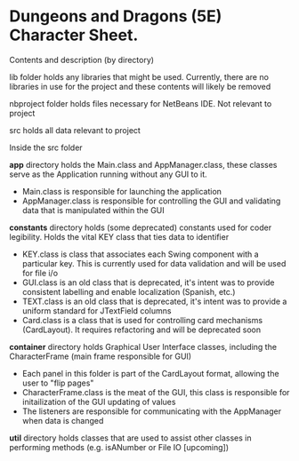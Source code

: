 # Dungeons and Dragons (5E) Character Sheet. 
Contents and description (by directory)

lib folder holds any libraries that might be used. Currently, there are no libraries in use for the project and these contents will likely be removed

nbproject folder holds files necessary for NetBeans IDE. Not relevant to project

src holds all data relevant to project

Inside the src folder

<b>app</b> directory holds the Main.class and AppManager.class, these classes serve as the Application running without any GUI to it.
<ul>
  <li> Main.class is responsible for launching the application </li>
  <li> AppManager.class is responsible for controlling the GUI and validating data that is manipulated within the GUI </li>
</ul>
    
<b>constants</b> directory holds (some deprecated) constants used for coder legibility. Holds the vital KEY class that ties data to identifier
<ul>
  <li> KEY.class is class that associates each Swing component with a particular key. This is currently used for data validation and will be used for file i/o</li>
  <li> GUI.class is an old class that is deprecated, it's intent was to provide consistent labelling and enable localization (Spanish, etc.)</li>
  <li> TEXT.class is an old class that is deprecated, it's intent was to provide a uniform standard for JTextField columns </li>
  <li> Card.class is a class that is used for controlling card mechanisms (CardLayout). It requires refactoring and will be deprecated soon </li>
</ul>

<b>container</b> directory holds Graphical User Interface classes, including the CharacterFrame (main frame responsible for GUI)
<ul>
  <li>Each panel in this folder is part of the CardLayout format, allowing the user to "flip pages"</li>
  <li>CharacterFrame.class is the meat of the GUI, this class is responsible for initailization of the GUI updating of values</li>
  <li>The listeners are responsible for communicating with the AppManager when data is changed</li>
</ul>
<b>util</b> directory holds classes that are used to assist other classes in performing methods (e.g. isANumber or File IO [upcoming])

